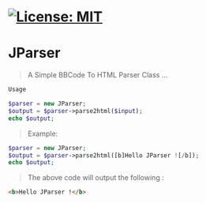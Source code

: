 # [![License: MIT](https://img.shields.io/badge/License-MIT-yellow.svg)](https://opensource.org/licenses/MIT)
# JParser
> A Simple BBCode To HTML Parser Class
...
```php
Usage

$parser = new JParser;
$output = $parser->parse2html($input);
echo $output;
```
> Example:
```php
$parser = new JParser;
$output = $parser->parse2html([b]Hello JParser ![/b]);
echo $output;
```
> The above code will output the following :
```html
<b>Hello JParser !</b>
```

